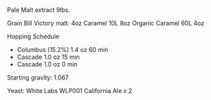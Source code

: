 Pale Malt extract 9lbs.

Grain Bill
Victory malt: 4oz
Caramel 10L 8oz
Organic Caramel 60L 4oz

Hopping Schedule
- Columbus (15.2%) 1.4 oz 60 min
- Cascade 1.0 oz 15 min
- Cascade 1.0 oz 0 min

Starting gravity: 1.067

Yeast: White Labs WLP001 California Ale x 2
